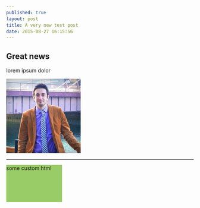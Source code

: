 ```yaml
---
published: true
layout: post
title: A very new test post
date: 2015-08-27 16:15:56
---
```





## Great news

lorem ipsum dolor

![enter image description here](/images/scott.jpg "hello scott")

----------

<div class="someclass" style="display:block; width: 150px; height: 100px; background-color:#99cc66;">some custom html</div>
